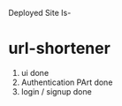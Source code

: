 Deployed Site Is- 
# url-shortener
  1) ui done
  2) Authentication PArt done
  3) login / signup done
